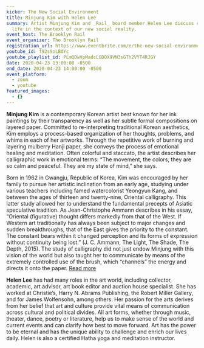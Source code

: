 ```yaml
---
kicker: The New Social Environment
title: Minjung Kim with Helen Lee
summary: Artist Minjung Kim and _Rail_ board member Helen Lee discuss creative
  life in the context of our new social reality.
event_host: The Brooklyn Rail
event_organizer: The Brooklyn Rail
registration_url: https://www.eventbrite.com/e/the-new-social-environment-28-minjung-kim-tickets-102721909998#
youtube_id: f92s9oLBOYc
youtube_playlist_id: PLmQDwVpMadcLGDOX9VN3sGTh2VYT4RJGY
date: 2020-04-23 13:00:00 -0500
end_date: 2020-04-23 14:00:00 -0500
event_platform:
  - zoom
  - youtube
featured_images:
  - {}
---
```



**Minjung Kim** is a contemporary Korean artist best known for her ink paintings by their transparency as well as her subtle formal compositions on layered paper. Committed to re-interpreting traditional Korean aesthetics, Kim employs a process-based organization of her thoughts, problems, and whims in each of her artworks. Through the repetitive work of burning and layering mulberry Hanji paper, she conveys the process of emotional healing and meditation. Often colorful and staccato, the artist describes her calligraphic work in emotional terms: “The movement, the colors, they are so calm and peaceful. They are my state of mind,” she says.

Born in 1962 in Gwangju, Republic of Korea, Kim was encouraged by her family to pursue her artistic inclination from an early age, studying under various teachers including famed watercolorist Yeongyun Kang, and between the ages of thirteen and twenty-nine, Oriental calligraphy. This latter study allowed her to understand the fundamental precepts of Asiatic speculative tradition. As Jean-Christophe Ammann describes in his essay, “Oriental (figurative) thought differs markedly from that of the West. If Western art traditionally has always been subject to major changes and sudden breakthroughs, that of the East gives the priority to the constant. The constant bears within it changed perception and its forms of expression without continuity being lost.” (J. C. Ammann, The Light, The Shade, The Depth, 2015). The study of calligraphy did not just endow Minjung with this vision of the world but also taught her to communicate by means of the extremely controlled use of the brush, which “channels” the energy and directs it onto the paper. [Read more](http://www.minjung-kim.com/About)



**Helen Lee** has had many roles in the art world, including collector, academic, art advisor, art book editor and auction house specialist. She has worked at Christie’s, Harry N. Abrams Publishing, the Robert Miller Gallery, and for James Wolfensohn, among others. Her passion for the arts derives from her belief that art and culture provide vital means of communication across cultural and political divides. All art forms, whether through music, theater, dance, poetry or literature, help us to make sense of the world and current events and can clarify how best to move forward. Art has the power to be eternal and has the unique ability to challenge and enrich our lives daily. Helen is also a certified Hatha yoga and meditation instructor.